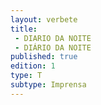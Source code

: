 ```yaml
---
layout: verbete
title:
 - DIARIO DA NOITE
 - DIÁRIO DA NOITE
published: true
edition: 1  
type: T
subtype: Imprensa
---
```


